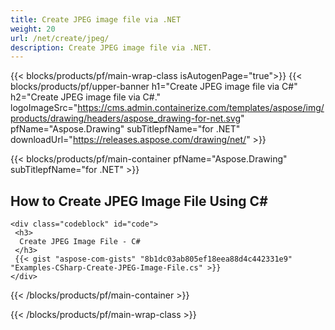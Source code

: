 ```yaml
---
title: Create JPEG image file via .NET
weight: 20
url: /net/create/jpeg/
description: Create JPEG image file via .NET.
---
```


{{< blocks/products/pf/main-wrap-class isAutogenPage="true">}}
{{< blocks/products/pf/upper-banner h1="Create JPEG image file via C#" h2="Create JPEG image file via C#." logoImageSrc="https://cms.admin.containerize.com/templates/aspose/img/products/drawing/headers/aspose_drawing-for-net.svg" pfName="Aspose.Drawing" subTitlepfName="for .NET" downloadUrl="https://releases.aspose.com/drawing/net/" >}}

{{< blocks/products/pf/main-container pfName="Aspose.Drawing" subTitlepfName="for .NET" >}}

<h2>How to Create JPEG Image File Using C#</h2>

    <div class="codeblock" id="code">
     <h3>
      Create JPEG Image File - C#
     </h3>
     {{< gist "aspose-com-gists" "8b1dc03ab805ef18eea88d4c442331e9" "Examples-CSharp-Create-JPEG-Image-File.cs" >}}
    </div>

{{< /blocks/products/pf/main-container >}}


{{< /blocks/products/pf/main-wrap-class >}}
